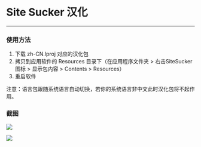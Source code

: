 # Site Sucker 汉化
- - - -

### 使用方法
1. 下载 zh-CN.lproj 对应的汉化包
2. 拷贝到应用软件的 Resources 目录下（在应用程序文件夹 > 右击SiteSucker图标 > 显示包内容 > Contents >  Resources）
3. 重启软件

注意：语言包跟随系统语言自动切换，若你的系统语言非中文此时汉化包将不起作用。

### 截图

![](https://raw.githubusercontent.com/hlcc/Mac-App-translate/master/SiteSucker/Screenshots01.png)


![](https://raw.githubusercontent.com/hlcc/Mac-App-translate/master/SiteSucker/Screenshots02.png)


